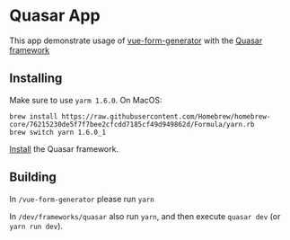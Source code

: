 # Quasar App

This app demonstrate usage of [vue-form-generator](https://github.com/vue-generators/vue-form-generator)
with the [Quasar framework](https://quasar-framework.org/)


## Installing

Make sure to use `yarm 1.6.0`. On MacOS:
```
brew install https://raw.githubusercontent.com/Homebrew/homebrew-core/76215230de5f7f7bee2cfcdd7185cf49d949862d/Formula/yarn.rb
brew switch yarn 1.6.0_1
```

[Install](https://quasar-framework.org/guide/index.html) the Quasar framework.

## Building

In `/vue-form-generator` please run `yarn`

In `/dev/frameworks/quasar` also run `yarn`, and then execute `quasar dev` (or `yarn run dev`).
